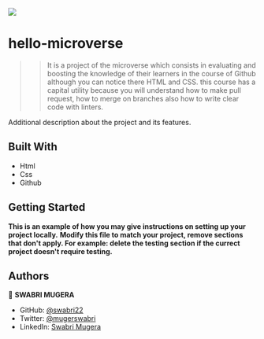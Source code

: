 
![](https://img.shields.io/badge/Microverse-blueviolet)

# hello-microverse

> >It is a project of the microverse which consists in evaluating and boosting the knowledge of their learners in the course of Github although you can notice there HTML and CSS. this course has a capital utility because you will understand how to make pull request, how to merge on branches also how to write clear code with linters.


Additional description about the project and its features.

## Built With

- Html
- Css
- Github

## Getting Started

**This is an example of how you may give instructions on setting up your project locally.**
**Modify this file to match your project, remove sections that don't apply. For example: delete the testing section if the currect project doesn't require testing.**


## Authors

👤 **SWABRI MUGERA**

- GitHub: [@swabri22](https://github.com/Swabri22)
- Twitter: [@mugerswabri](https://twitter.com/swabrimugera)
- LinkedIn: [Swabri Mugera](https://www.linkedin.com/in/swabri-mugera-95556720a/)
